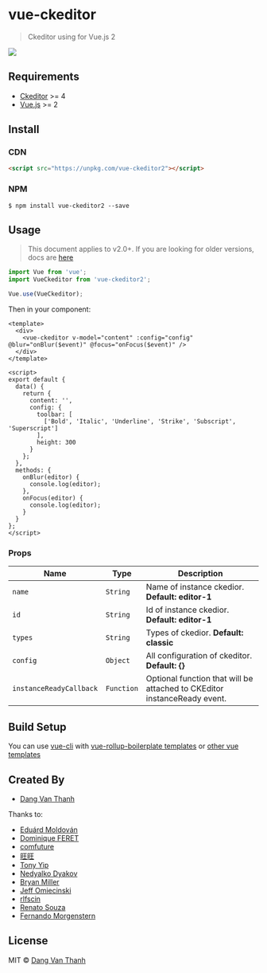# vue-ckeditor

> Ckeditor using for Vue.js 2

![](https://raw.githubusercontent.com/dangvanthanh/vue-ckeditor2/master/screenshot.png)

## Requirements

- [Ckeditor](http://ckeditor.com/) >= 4
- [Vue.js](http://vuejs.org/) >= 2

## Install

### CDN

```html
<script src="https://unpkg.com/vue-ckeditor2"></script>
```

### NPM

```
$ npm install vue-ckeditor2 --save
```

## Usage

> This document applies to v2.0+. If you are looking for older versions, docs are [here](https://github.com/dangvanthanh/vue-ckeditor2/wiki/Getting-Started)

```javascript
import Vue from 'vue';
import VueCkeditor from 'vue-ckeditor2';

Vue.use(VueCkeditor);
```

Then in your component:

```vue
<template>
  <div>
    <vue-ckeditor v-model="content" :config="config" @blur="onBlur($event)" @focus="onFocus($event)" />
  </div>
</template>

<script>
export default {
  data() {
    return {
      content: '',
      config: {
        toolbar: [
          ['Bold', 'Italic', 'Underline', 'Strike', 'Subscript', 'Superscript']
        ],
        height: 300
      }
    };
  },
  methods: {
    onBlur(editor) {
      console.log(editor);
    },
    onFocus(editor) {
      console.log(editor);
    }
  }
};
</script>
```

### Props

| Name                    | Type       | Description                                                              |
| ----------------------- | ---------- | ------------------------------------------------------------------------ |
| `name`                  | `String`   | Name of instance ckedior. **Default: editor-1**                          |
| `id`                    | `String`   | Id of instance ckedior. **Default: editor-1**                            |
| `types`                 | `String`   | Types of ckedior. **Default: classic**                                   |
| `config`                | `Object`   | All configuration of ckeditor. **Default: {}**                           |
| `instanceReadyCallback` | `Function` | Optional function that will be attached to CKEditor instanceReady event. |

## Build Setup

You can use [vue-cli](https://github.com/vuejs/vue-cli) with [vue-rollup-boilerplate templates](https://github.com/dangvanthanh/vue-rollup-boilerplate) or [other vue templates](https://github.com/vuejs-templates)

## Created By

- [Dang Van Thanh](https://github.com/dangvanthanh)

Thanks to:

- [Eduárd Moldován](https://github.com/edimoldovan)
- [Dominique FERET](https://github.com/DominiqueFERET)
- [comfuture](https://github.com/comfuture)
- [旺旺](https://github.com/chengpan168)
- [Tony Yip](https://github.com/tonyhhyip)
- [Nedyalko Dyakov](https://github.com/ndyakov)
- [Bryan Miller](https://github.com/bryanjamesmiller)
- [Jeff Omiecinski](https://github.com/omiecinski)
- [rlfscin](https://github.com/rlfscin)
- [Renato Souza](https://github.com/renatosistemasvc)
- [Fernando Morgenstern](https://github.com/fernandomm)

## License

MIT © [Dang Van Thanh](http://dangthanh.org)
